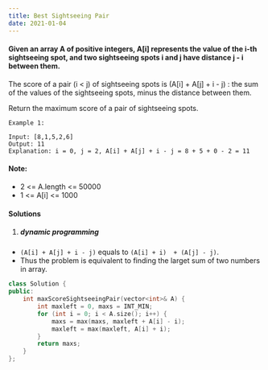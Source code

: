 ```yaml
---
title: Best Sightseeing Pair
date: 2021-01-04
---
```

#### Given an array A of positive integers, A[i] represents the value of the i-th sightseeing spot, and two sightseeing spots i and j have distance j - i between them.

The score of a pair (i < j) of sightseeing spots is (A[i] + A[j] + i - j) : the sum of the values of the sightseeing spots, minus the distance between them.

Return the maximum score of a pair of sightseeing spots.

 

```
Example 1:

Input: [8,1,5,2,6]
Output: 11
Explanation: i = 0, j = 2, A[i] + A[j] + i - j = 8 + 5 + 0 - 2 = 11
```

 

#### Note:

-    2 <= A.length <= 50000
-    1 <= A[i] <= 1000


#### Solutions

1. ##### dynamic programming

- `(A[i] + A[j] + i - j)` equals to `(A[i] + i)  + (A[j] - j)`.
- Thus the problem is equivalent to finding the larget sum of two numbers in array.

```cpp
class Solution {
public:
    int maxScoreSightseeingPair(vector<int>& A) {
        int maxleft = 0, maxs = INT_MIN;
        for (int i = 0; i < A.size(); i++) {
            maxs = max(maxs, maxleft + A[i] - i);
            maxleft = max(maxleft, A[i] + i);
        }
        return maxs;
    }
};
```